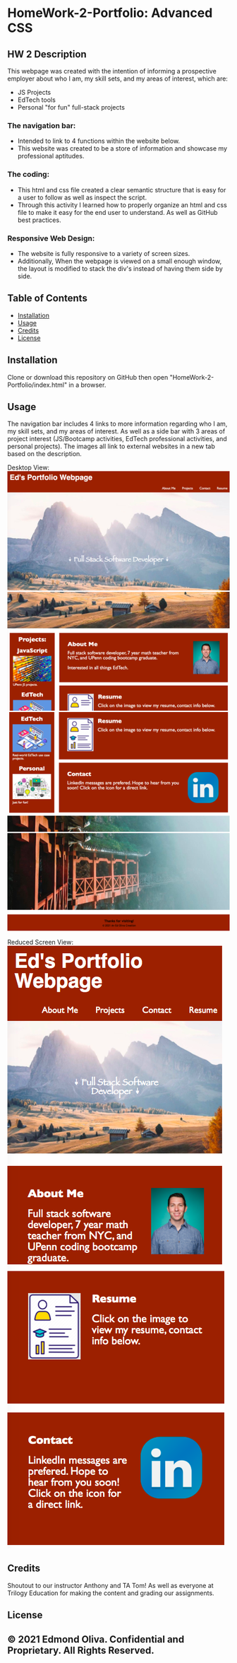# HomeWork-2-Portfolio: Advanced CSS

## HW 2 Description
This webpage was created with the intention of informing a prospective employer about who I am, my skill sets, and my areas of interest, which are:
- JS Projects 
- EdTech tools
- Personal "for fun" full-stack projects

### The navigation bar:
- Intended to link to 4 functions within the website below.
- This website was created to be a store of information and showcase my professional aptitudes.
### The coding:
- This html and css file created a clear semantic structure that is easy for a user to follow as well as inspect the script. 
- Through this activity I learned how to properly organize an html and css file to make it easy for the end user to understand. As well as GitHub best practices.
### Responsive Web Design:
- The website is fully responsive to a variety of screen sizes.
- Additionally, When the webpage is viewed on a small enough window, the layout is modified to stack the div's instead of having them side by side. 

## Table of Contents
- [Installation](#installation)
- [Usage](#usage)
- [Credits](#credits)
- [License](#license)
## Installation
Clone or download this repository on GitHub then open "HomeWork-2-Portfolio/index.html" in a browser.   
## Usage
The navigation bar includes 4 links to more information regarding who I am, my skill sets, and my areas of interest. As well as a side bar with 3 areas of project interest (JS/Bootcamp activities, EdTech professional activities, and personal projects).
The images all link to external websites in a new tab based on the description.

Desktop View:
![Header and Nav Bar](Assets/Images/HeaderandNavBar.png)
![Body and Images 1](Assets/Images/BodyandImages1.png)
![Body and Images 2](Assets/Images/BodyandImages2.png)
![Bottom and Footer](Assets/Images/BottomandFooter.png)

Reduced Screen View:
![Responsive: Header and Nav Bar](Assets/Images/ResponsiveHeaderandNavBar.png)
![Responsive: Body - stacked](Assets/Images/ResponsiveBody.png)

## Credits
Shoutout to our instructor Anthony and TA Tom! As well as everyone at Trilogy Education for making the content and grading our assignments. 

## License
© 2021 Edmond Oliva. 
Confidential and Proprietary. All Rights Reserved.
---